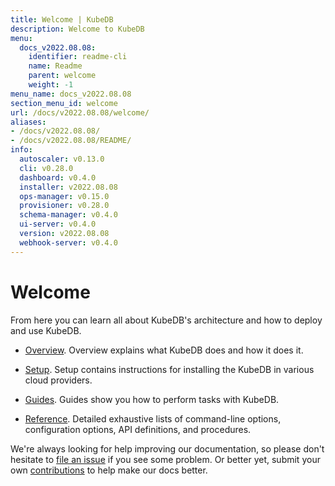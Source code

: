 ```yaml
---
title: Welcome | KubeDB
description: Welcome to KubeDB
menu:
  docs_v2022.08.08:
    identifier: readme-cli
    name: Readme
    parent: welcome
    weight: -1
menu_name: docs_v2022.08.08
section_menu_id: welcome
url: /docs/v2022.08.08/welcome/
aliases:
- /docs/v2022.08.08/
- /docs/v2022.08.08/README/
info:
  autoscaler: v0.13.0
  cli: v0.28.0
  dashboard: v0.4.0
  installer: v2022.08.08
  ops-manager: v0.15.0
  provisioner: v0.28.0
  schema-manager: v0.4.0
  ui-server: v0.4.0
  version: v2022.08.08
  webhook-server: v0.4.0
---
```


# Welcome

From here you can learn all about KubeDB's architecture and how to deploy and use KubeDB.

- [Overview](/docs/v2022.08.08/overview/). Overview explains what KubeDB does and how it does it.

- [Setup](/docs/v2022.08.08/setup/). Setup contains instructions for installing the KubeDB in various cloud providers.

- [Guides](/docs/v2022.08.08/guides/). Guides show you how to perform tasks with KubeDB.

- [Reference](/docs/v2022.08.08/reference/). Detailed exhaustive lists of command-line options, configuration options, API definitions, and procedures.

We're always looking for help improving our documentation, so please don't hesitate to [file an issue](https://github.com/kubedb/project/issues/new) if you see some problem. Or better yet, submit your own [contributions](/docs/v2022.08.08/CONTRIBUTING) to help make our docs better.

